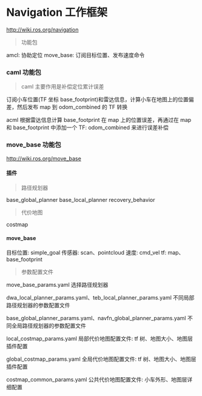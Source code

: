 # Navigation 工作框架

http://wiki.ros.org/navigation

> 功能包

amcl: 协助定位
move_base: 订阅目标位置、发布速度命令

### caml 功能包

> caml 主要作用是补偿定位累计误差

订阅小车位置(TF 坐标 base_footprint)和雷达信息，计算小车在地图上的位置偏差，然后发布 map 到 odom_combined 的 TF 转换

acml 根据雷达信息计算 base_footprint 在 map 上的位置误差，再通过在 map 和 base_footprint 中添加一个 TF: odom_combined 来进行误差补偿

### move_base 功能包

http://wiki.ros.org/move_base

#### 插件

> 路径规划器

base_global_planner
base_local_planner
recovery_behavior

> 代价地图

costmap

#### move_base

目标位置: simple_goal
传感器: scan、pointcloud
速度: cmd_vel
tf: map、base_footprint

> 参数配置文件

move_base_params.yaml
选择路径规划器

dwa_local_planner_params.yaml、teb_local_planner_params.yaml
不同局部路径规划器的参数配置文件

base_global_planner_params.yaml、navfn_global_planner_params.yaml
不同全局路径规划器的参数配置文件

local_costmap_params.yaml
局部代价地图配置文件: tf 树、地图大小、地图层插件配置

global_costmap_params.yaml
全局代价地图配置文件: tf 树、地图大小、地图层插件配置

costmap_common_params.yaml
公共代价地图配置文件: 小车外形、地图层详细配置
